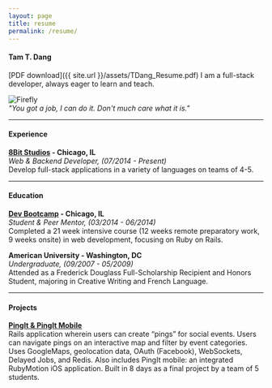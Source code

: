 ```yaml
---
layout: page
title: resume
permalink: /resume/
---
```


#### **Tam T. Dang**
[PDF download]({{ site.url }}/assets/TDang_Resume.pdf)
I am a full-stack developer, always eager to learn and teach.

![Firefly](http://i.imgur.com/sISGqEQ.gif)  
*"You got a job, I can do it. Don't much care what it is."*

***

#### **Experience**

**[8Bit Studios](http://www.eightbitstudios.com) - Chicago, IL**  
*Web & Backend Developer, (07/2014 - Present)*  
Develop full-stack applications in a variety of languages on teams of 4-5. 

***

#### **Education**

**[Dev Bootcamp](http://www.devbootcamp.com) - Chicago, IL**  
*Student & Peer Mentor, (03/2014 - 06/2014)*  
Completed a 21 week intensive course (12 weeks remote preparatory work, 9 weeks
onsite) in web development, focusing on Ruby on Rails.

**American University - Washington, DC**  
*Undergraduate, (09/2007 - 05/2009)*  
Attended as a Frederick Douglass Full-Scholarship Recipient and Honors Student,
majoring in Creative Writing and French Language.

***

#### **Projects**

**[PingIt & PingIt Mobile](https://github.com/mdidier9/PingIt)**  
Rails application wherein users can create “pings” for social events. Users can navigate
pings on an interactive map and filter by event categories. Uses GoogleMaps, geolocation
data, OAuth (Facebook), WebSockets, Delayed Jobs, and Redis. Also includes PingIt
mobile: an integrated RubyMotion iOS application.  Built in 8 days as a final project by a team of 5 students.
